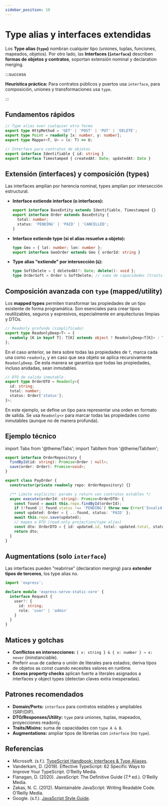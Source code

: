 ```yaml
---
sidebar_position: 10
---
```


# Type alias y interfaces extendidas

Los **Type alias (`type`)** nombran cualquier tipo (uniones, tuplas, funciones, mapeados, objetos). Por otro lado, las **Interfaces (`interface`)** describen **formas de objetos y contratos**, soportan extensión nominal y declaration merging.

:::success

**Heurística práctica:** Para contratos públicos y puertos usa `interface`, para composición, uniones y transformaciones usa `type`.

:::

## Fundamentos rápidos

```ts showLineNumbers
// Type alias over cualquier otra forma
export type HttpMethod = 'GET' | 'POST' | 'PUT' | 'DELETE';
export type Point = readonly [x: number, y: number];
export type Mapper<T, U> = (x: T) => U;

// Interface para contratos de objetos
export interface Identifiable { id: string }
export interface Timestamped { createdAt: Date; updatedAt: Date }
```

## Extensión (interfaces) y composición (types)

Las interfaces amplían por herencia nominal, types amplían por intersección estructural.

- **Interface extiende interface (o interfaces):**

  ```ts showLineNumbers
  export interface BaseEntity extends Identifiable, Timestamped {}
  export interface Order extends BaseEntity {
    total: number;
    status: 'PENDING' | 'PAID' | 'CANCELLED';
  }
  ```

- **Interface extiende type (si el alias resuelve a objeto):**

  ```ts showLineNumbers
  type Geo = { lat: number; lon: number };
  export interface GeoOrder extends Geo { orderId: string }
  ```

- **Type alias "extiende" por intersección (`&`):**

  ```ts showLineNumbers
  type SoftDelete = { deletedAt?: Date; delete(): void };
  type OrderSoft = Order & SoftDelete; // suma de capacidades (traits/mezclas)
  ```

## Composición avanzada con `type` (mapped/utility)

Los **mapped types** permiten transformar las propiedades de un tipo existente de forma programática. Son esenciales para crear tipos reutilizables, seguros y expresivos, especialmente en arquitecturas limpias y DTOs.

```ts showLineNumbers
// Readonly profundo (simplificado)
export type ReadonlyDeep<T> = {
  readonly [K in keyof T]: T[K] extends object ? ReadonlyDeep<T[K]> : T[K];
};
```

En el caso anterior, se itera sobre todas las propiedades de `T`, marca cada una como `readonly`, y en caso que sea objeto se aplica recursivamente `ReadonlyDeep`. De esta manera se garantiza que todas las propiedades, incluso anidadas, sean inmutables.

```ts showLineNumbers
// DTO de salida inmutable
export type OrderDTO = Readonly<{
  id: string;
  total: number;
  status: Order['status'];
}>;
```

En este ejemplo, se define un tipo para representar una orden en formato de salida. Se usa `Readonly<>` para marcar todas las propiedades como inmutables (aunque no de manera profunda).

## Ejemplo técnico

import Tabs from '@theme/Tabs';
import TabItem from '@theme/TabItem';

<Tabs>
<TabItem value="domain" label="Domain">

```ts showLineNumbers title="domain/ports/OrderRepository.ts"
export interface OrderRepository {
  findById(id: string): Promise<Order | null>;
  save(order: Order): Promise<void>;
}
```

</TabItem>
<TabItem value="application" label="Aplicación">

```ts showLineNumbers title="application/usecases/PayOrder.ts"
export class PayOrder {
  constructor(private readonly repo: OrderRepository) {}

  /** Limite explícito: params y return son contratos estables */
  async execute(orderId: string): Promise<OrderDTO> {
    const found = await this.repo.findById(orderId);
    if (!found || found.status !== 'PENDING') throw new Error('Invalid state');
    const updated: Order = { ...found, status: 'PAID' };
    await this.repo.save(updated);
    // mapea a DTO (read-only projection/type alias)
    const dto: OrderDTO = { id: updated.id, total: updated.total, status: updated.status };
    return dto;
  }
}
```

</TabItem>
</Tabs>

## Augmentations (solo `interface`)

Las interfaces pueden "reabrirse" (declaration merging) para **extender tipos de terceros**, los type alias no.

```ts showLineNumbers title="interfaces/http/express-augment.d.ts"
import 'express';

declare module 'express-serve-static-core' {
  interface Request { 
    user?: { 
      id: string; 
      role: 'user' | 'admin' 
    }
  }
}
```

## Matices y gotchas

- **Conflictos en intersecciones:** `{ x: string } & { x: number } → x: never` (ininstanciable).
- Preferir `enum` de cadena o unión de literales para estados; deriva tipos de objetos as const cuando necesites valores en runtime.
- **Excess property checks** aplican fuerte a literales asignados a interfaces y object types (detectan claves extra inesperadas).

## Patrones recomendados

- **Domain/Ports:** `interface` para contratos estables y ampliables (SRP/DIP).
- **DTO/Responses/Utility:** `type` para uniones, tuplas, mapeados, proyecciones readonly.
- **Traits/Mixins:** suma de capacidades con `type A & B`.
- **Augmentations:** ampliar tipos de librerías con `interface` (no `type`).

## Referencias

- Microsoft. (s.f.). [TypeScript Handbook: Interfaces & Type Aliases](https://www.typescriptlang.org/docs/).
- Vanderkam, D. (2019). Effective TypeScript: 62 Specific Ways to Improve Your TypeScript. O’Reilly Media.
- Flanagan, D. (2020). JavaScript: The Definitive Guide (7.ª ed.). O’Reilly Media.
- Zakas, N. C. (2012). Maintainable JavaScript: Writing Readable Code. O’Reilly Media.
- Google. (s.f.). [JavaScript Style Guide](https://google.github.io/styleguide/jsguide.html).

